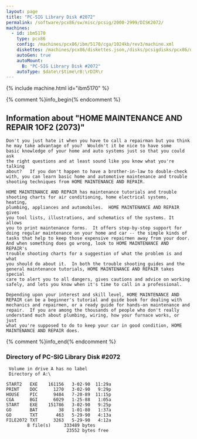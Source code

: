 ```yaml
---
layout: page
title: "PC-SIG Library Disk #2072"
permalink: /software/pcx86/sw/misc/pcsig/2000-2999/DISK2072/
machines:
  - id: ibm5170
    type: pcx86
    config: /machines/pcx86/ibm/5170/cga/1024kb/rev3/machine.xml
    diskettes: /machines/pcx86/diskettes.json,/disks/pcsigdisks/pcx86/diskettes.json
    autoGen: true
    autoMount:
      B: "PC-SIG Library Disk #2072"
    autoType: $date\r$time\rB:\rDIR\r
---
```


{% include machine.html id="ibm5170" %}

{% comment %}info_begin{% endcomment %}

## Information about "HOME MAINTENANCE AND REPAIR 1OF2 (2073)"

    Don't you just hate it when you have to call a repairman but you think
    he may take advantage of you?  Wouldn't it be nice to have some
    basic knowledge of your home and auto systems just so that you could ask
    the right questions and at least sound like you know what you're talking
    about?   If you don't happen to have a brother-in-law to double-check
    with, you can learn basic home and automotive maintenance and trouble
    shooting techniques from HOME MAINTENANCE AND REPAIR.
    
    HOME MAINTENANCE AND REPAIR has maintenance tutorials and trouble
    shooting charts for air conditioning, home electrical systems, heating,
    plumbing, appliances and automobiles.  HOME MAINTENANCE AND REPAIR gives
    you tool lists, illustrations, and schematics of the systems. It allows
    you to print maintenance forms.  It offers step-by-step support for
    doing regular maintenance on your home and car -- the simple kinds of
    tasks that help to keep those expensive repairmen away from your door.
    And when something does go wrong, look to HOME MAINTENANCE AND REPAIR's
    trouble shooting charts for a suggestion of what the problem is and what
    you should do about it.  In both the trouble shooting guides and the
    general maintenance tutorials, HOME MAINTENANCE AND REPAIR takes special
    care to alert you to all dangers, gives cautions and advice on working
    safely, and lets you know when it's time to call in a professional.
    
    Depending upon your interest and skill level, HOME MAINTENANCE AND
    REPAIR can be a beginner's tutorial and guide book for dealing with
    mechanics and repairmen, or a ready guide for hands-on maintenance and
    repair.  If you are among the thousands of people who don't really
    understand much about plumbing, wiring, how your furnace works, or just
    what you're supposed to do to keep your car in good condition, HOME
    MAINTENANCE AND REPAIR does.
{% comment %}info_end{% endcomment %}


### Directory of PC-SIG Library Disk #2072

     Volume in drive A has no label
     Directory of A:\

    START2   EXE    161156   3-02-90  11:29a
    PRINT    DOC      1270   3-02-90   9:29p
    HOUSE    PIC      9484   7-20-89  11:15p
    CGA      BGI      6029   1-25-88   1:05a
    START    EXE    151786   3-02-90   9:25p
    GO       BAT        38   1-01-80   1:37a
    GO       TXT       463   5-29-90   4:13a
    FILE2072 TXT      3263   5-29-90   4:12a
            8 file(s)     333489 bytes
                           23552 bytes free
